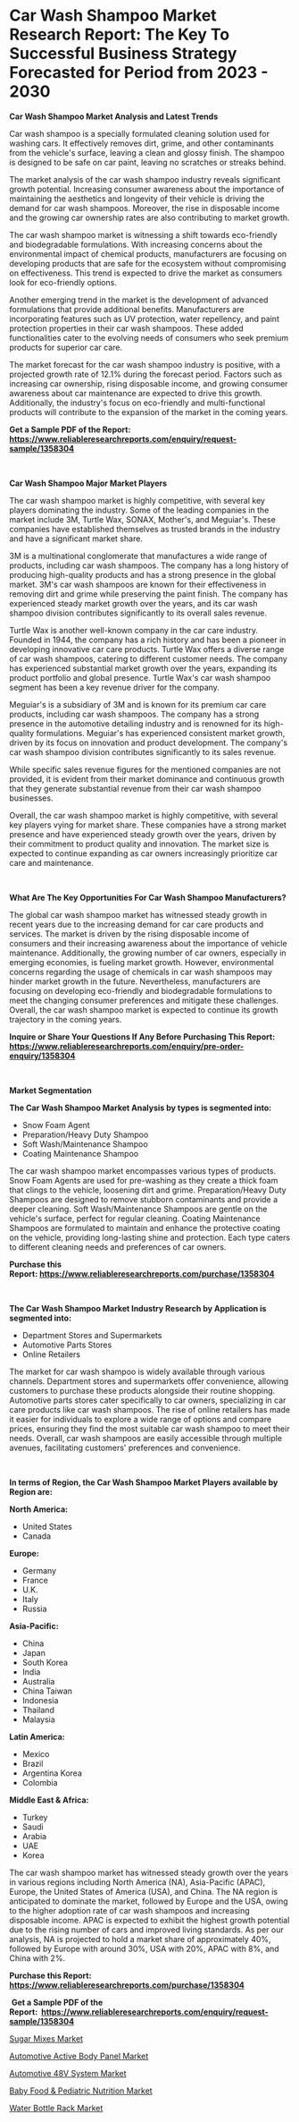 <p><h1>Car Wash Shampoo Market Research Report: The Key To Successful Business Strategy Forecasted for Period from 2023 - 2030</h1></p><p><strong>Car Wash Shampoo Market Analysis and Latest Trends</strong></p>
<p><p>Car wash shampoo is a specially formulated cleaning solution used for washing cars. It effectively removes dirt, grime, and other contaminants from the vehicle's surface, leaving a clean and glossy finish. The shampoo is designed to be safe on car paint, leaving no scratches or streaks behind.</p><p>The market analysis of the car wash shampoo industry reveals significant growth potential. Increasing consumer awareness about the importance of maintaining the aesthetics and longevity of their vehicle is driving the demand for car wash shampoos. Moreover, the rise in disposable income and the growing car ownership rates are also contributing to market growth.</p><p>The car wash shampoo market is witnessing a shift towards eco-friendly and biodegradable formulations. With increasing concerns about the environmental impact of chemical products, manufacturers are focusing on developing products that are safe for the ecosystem without compromising on effectiveness. This trend is expected to drive the market as consumers look for eco-friendly options.</p><p>Another emerging trend in the market is the development of advanced formulations that provide additional benefits. Manufacturers are incorporating features such as UV protection, water repellency, and paint protection properties in their car wash shampoos. These added functionalities cater to the evolving needs of consumers who seek premium products for superior car care.</p><p>The market forecast for the car wash shampoo industry is positive, with a projected growth rate of 12.1% during the forecast period. Factors such as increasing car ownership, rising disposable income, and growing consumer awareness about car maintenance are expected to drive this growth. Additionally, the industry's focus on eco-friendly and multi-functional products will contribute to the expansion of the market in the coming years.</p></p>
<p><strong>Get a Sample PDF of the Report:&nbsp; <a href="https://www.reliableresearchreports.com/enquiry/request-sample/1358304">https://www.reliableresearchreports.com/enquiry/request-sample/1358304</a></strong></p>
<p>&nbsp;</p>
<p><strong>Car Wash Shampoo Major Market Players</strong></p>
<p><p>The car wash shampoo market is highly competitive, with several key players dominating the industry. Some of the leading companies in the market include 3M, Turtle Wax, SONAX, Mother's, and Meguiar's. These companies have established themselves as trusted brands in the industry and have a significant market share.</p><p>3M is a multinational conglomerate that manufactures a wide range of products, including car wash shampoos. The company has a long history of producing high-quality products and has a strong presence in the global market. 3M's car wash shampoos are known for their effectiveness in removing dirt and grime while preserving the paint finish. The company has experienced steady market growth over the years, and its car wash shampoo division contributes significantly to its overall sales revenue.</p><p>Turtle Wax is another well-known company in the car care industry. Founded in 1944, the company has a rich history and has been a pioneer in developing innovative car care products. Turtle Wax offers a diverse range of car wash shampoos, catering to different customer needs. The company has experienced substantial market growth over the years, expanding its product portfolio and global presence. Turtle Wax's car wash shampoo segment has been a key revenue driver for the company.</p><p>Meguiar's is a subsidiary of 3M and is known for its premium car care products, including car wash shampoos. The company has a strong presence in the automotive detailing industry and is renowned for its high-quality formulations. Meguiar's has experienced consistent market growth, driven by its focus on innovation and product development. The company's car wash shampoo division contributes significantly to its sales revenue.</p><p>While specific sales revenue figures for the mentioned companies are not provided, it is evident from their market dominance and continuous growth that they generate substantial revenue from their car wash shampoo businesses.</p><p>Overall, the car wash shampoo market is highly competitive, with several key players vying for market share. These companies have a strong market presence and have experienced steady growth over the years, driven by their commitment to product quality and innovation. The market size is expected to continue expanding as car owners increasingly prioritize car care and maintenance.</p></p>
<p>&nbsp;</p>
<p><strong>What Are The Key Opportunities For Car Wash Shampoo Manufacturers?</strong></p>
<p><p>The global car wash shampoo market has witnessed steady growth in recent years due to the increasing demand for car care products and services. The market is driven by the rising disposable income of consumers and their increasing awareness about the importance of vehicle maintenance. Additionally, the growing number of car owners, especially in emerging economies, is fueling market growth. However, environmental concerns regarding the usage of chemicals in car wash shampoos may hinder market growth in the future. Nevertheless, manufacturers are focusing on developing eco-friendly and biodegradable formulations to meet the changing consumer preferences and mitigate these challenges. Overall, the car wash shampoo market is expected to continue its growth trajectory in the coming years.</p></p>
<p><strong>Inquire or Share Your Questions If Any Before Purchasing This Report: <a href="https://www.reliableresearchreports.com/enquiry/pre-order-enquiry/1358304">https://www.reliableresearchreports.com/enquiry/pre-order-enquiry/1358304</a></strong></p>
<p>&nbsp;</p>
<p><strong>Market Segmentation</strong></p>
<p><strong>The Car Wash Shampoo Market Analysis by types is segmented into:</strong></p>
<p><ul><li>Snow Foam Agent</li><li>Preparation/Heavy Duty Shampoo</li><li>Soft Wash/Maintenance Shampoo</li><li>Coating Maintenance Shampoo</li></ul></p>
<p><p>The car wash shampoo market encompasses various types of products. Snow Foam Agents are used for pre-washing as they create a thick foam that clings to the vehicle, loosening dirt and grime. Preparation/Heavy Duty Shampoos are designed to remove stubborn contaminants and provide a deeper cleaning. Soft Wash/Maintenance Shampoos are gentle on the vehicle's surface, perfect for regular cleaning. Coating Maintenance Shampoos are formulated to maintain and enhance the protective coating on the vehicle, providing long-lasting shine and protection. Each type caters to different cleaning needs and preferences of car owners.</p></p>
<p><strong>Purchase this Report:&nbsp;<a href="https://www.reliableresearchreports.com/purchase/1358304">https://www.reliableresearchreports.com/purchase/1358304</a></strong></p>
<p>&nbsp;</p>
<p><strong>The Car Wash Shampoo Market Industry Research by Application is segmented into:</strong></p>
<p><ul><li>Department Stores and Supermarkets</li><li>Automotive Parts Stores</li><li>Online Retailers</li></ul></p>
<p><p>The market for car wash shampoo is widely available through various channels. Department stores and supermarkets offer convenience, allowing customers to purchase these products alongside their routine shopping. Automotive parts stores cater specifically to car owners, specializing in car care products like car wash shampoos. The rise of online retailers has made it easier for individuals to explore a wide range of options and compare prices, ensuring they find the most suitable car wash shampoo to meet their needs. Overall, car wash shampoos are easily accessible through multiple avenues, facilitating customers' preferences and convenience.</p></p>
<p>&nbsp;</p>
<p><strong>In terms of Region, the Car Wash Shampoo Market Players available by Region are:</strong></p>
<p>
    <p> <strong> North America: </strong>
        <ul>
            <li>United States</li>
            <li>Canada</li>
        </ul>
        </p> 
    <p> <strong> Europe: </strong>
        <ul>
            <li>Germany</li>
            <li>France</li>
            <li>U.K.</li>
            <li>Italy</li>
            <li>Russia</li>
        </ul>
        </p> 
    <p> <strong> Asia-Pacific: </strong>
        <ul>
            <li>China</li>
            <li>Japan</li>
            <li>South Korea</li>
            <li>India</li>
            <li>Australia</li>
            <li>China Taiwan</li>
            <li>Indonesia</li>
            <li>Thailand</li>
            <li>Malaysia</li>
        </ul>
        </p> 
    <p> <strong> Latin America: </strong>
        <ul>
            <li>Mexico</li>
            <li>Brazil</li>
            <li>Argentina Korea</li>
            <li>Colombia</li>
        </ul>
        </p> 
    <p> <strong> Middle East & Africa: </strong>
        <ul>
            <li>Turkey</li>
            <li>Saudi</li>
            <li>Arabia</li>
            <li>UAE</li>
            <li>Korea</li>
        </ul>
    </p>
    </p>
<p><p>The car wash shampoo market has witnessed steady growth over the years in various regions including North America (NA), Asia-Pacific (APAC), Europe, the United States of America (USA), and China. The NA region is anticipated to dominate the market, followed by Europe and the USA, owing to the higher adoption rate of car wash shampoos and increasing disposable income. APAC is expected to exhibit the highest growth potential due to the rising number of cars and improved living standards. As per our analysis, NA is projected to hold a market share of approximately 40%, followed by Europe with around 30%, USA with 20%, APAC with 8%, and China with 2%.</p></p>
<p><strong>Purchase this Report: <a href="https://www.reliableresearchreports.com/purchase/1358304">https://www.reliableresearchreports.com/purchase/1358304</a></strong></p>
<p>&nbsp;<strong>Get a Sample PDF of the Report:&nbsp;&nbsp;<a href="https://www.reliableresearchreports.com/enquiry/request-sample/1358304">https://www.reliableresearchreports.com/enquiry/request-sample/1358304</a></strong></p>
<p><strong></strong></p>
<p><p><a href="https://www.linkedin.com/pulse/sugar-mixes-market-research-report-provides-thorough-industry-7efoe/">Sugar Mixes Market</a></p><p><a href="https://github.com/merzlyukov93/Market-Research-Report-List-1/blob/main/automotive-active-body-panel-market.md">Automotive Active Body Panel Market</a></p><p><a href="https://github.com/melchekhinf/Market-Research-Report-List-1/blob/main/automotive-48v-system-market.md">Automotive 48V System Market</a></p><p><a href="https://www.linkedin.com/pulse/baby-food-amp-pediatric-nutrition-market-challenges-ynoee/">Baby Food & Pediatric Nutrition Market</a></p><p><a href="https://medium.com/@bradomar67436/water-bottle-rack-market-share-evolution-and-market-growth-trends-2023-2030-56cf47e69e4f">Water Bottle Rack Market</a></p></p>